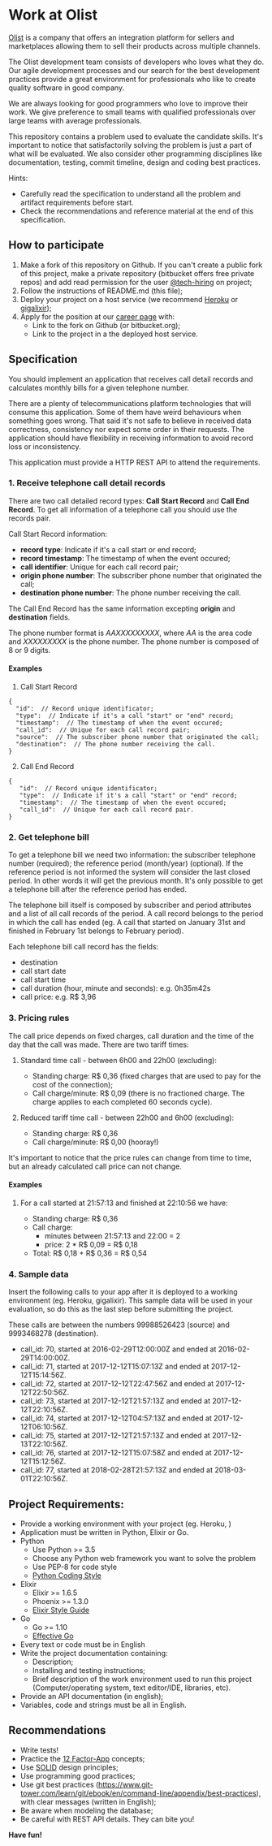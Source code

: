 # Work at Olist

[Olist](https://olist.com/) is a company that offers an integration platform
for sellers and marketplaces allowing them to sell their products across
multiple channels.

The Olist development team consists of developers who loves what they do. Our
agile development processes and our search for the best development practices
provide a great environment for professionals who like to create quality
software in good company.

We are always looking for good programmers who love to improve their work. We
give preference to small teams with qualified professionals over large teams
with average professionals.

This repository contains a problem used to evaluate the candidate skills.
It's important to notice that satisfactorily solving the problem is just a
part of what will be evaluated. We also consider other programming disciplines
like documentation, testing, commit timeline, design and coding best
practices.

Hints:

* Carefully read the specification to understand all the problem and
  artifact requirements before start.
* Check the recommendations and reference material at the end of this
  specification.


## How to participate

1. Make a fork of this repository on Github. If you can't create a
   public fork of this project, make a private repository
   (bitbucket offers free private repos) and add read permission for the
   user [@tech-hiring](https://bitbucket.org/tech-hiring) on project;
2. Follow the instructions of README.md (this file);
3. Deploy your project on a host service (we recommend
   [Heroku](https://heroku.com) or [gigalixir](https://www.gigalixir.com));
4. Apply for the position at our [career page](https://www.99jobs.com/olist)
   with:
   * Link to the fork on Github (or bitbucket.org);
   * Link to the project in a the deployed host service.


## Specification

You should implement an application that receives call detail records
and calculates monthly bills for a given telephone number.

There are a plenty of telecommunications platform technologies that will
consume this application. Some of them have weird behaviours when something
goes wrong. That said it's not safe to believe in received data correctness,
consistency nor expect some order in their requests. The application should
have flexibility in receiving information to avoid record loss or inconsistency.

This application must provide a HTTP REST API to attend the
requirements.


### 1. Receive telephone call detail records

There are two call detailed record types: **Call Start Record** and **Call
End Record**. To get all information of a telephone call you should use the
records pair.

Call Start Record information:

* **record type**: Indicate if it's a call start or end record;
* **record timestamp**: The timestamp of when the event occured;
* **call identifier**: Unique for each call record pair;
* **origin phone number**: The subscriber phone number that originated the
  call;
* **destination phone number**: The phone number receiving the call.

The Call End Record has the same information excepting **origin** and
**destination** fields.

The phone number format is *AAXXXXXXXXX*, where *AA* is the area code and
*XXXXXXXXX* is the phone number. The phone number is composed of 8 or 9
digits.


#### Examples

1. Call Start Record

```
{
  "id":  // Record unique identificator;
  "type":  // Indicate if it's a call "start" or "end" record;
  "timestamp":  // The timestamp of when the event occured;
  "call_id":  // Unique for each call record pair;
  "source":  // The subscriber phone number that originated the call;
  "destination":  // The phone number receiving the call.
}
```

2. Call End Record

```
{
   "id":  // Record unique identificator;
   "type":  // Indicate if it's a call "start" or "end" record;
   "timestamp":  // The timestamp of when the event occured;
   "call_id":  // Unique for each call record pair.
}
```


### 2. Get telephone bill

To get a telephone bill we need two information: the subscriber telephone
number (required); the reference period (month/year) (optional). If the
reference period is not informed the system will consider the last closed
period. In other words it will get the previous month. It's only
possible to get a telephone bill after the reference period has ended.

The telephone bill itself is composed by subscriber and period
attributes and a list of all call records of the period. A call record
belongs to the period in which the call has ended (eg. A call that
started on January 31st and finished in February 1st belongs to February
period).

Each telephone bill call record has the fields:

* destination
* call start date
* call start time
* call duration (hour, minute and seconds): e.g. 0h35m42s
* call price: e.g. R$ 3,96


### 3. Pricing rules

The call price depends on fixed charges, call duration and the time of
the day that the call was made. There are two tariff times:

1. Standard time call - between 6h00 and 22h00 (excluding):
   * Standing charge: R$ 0,36 (fixed charges that are used to pay for the
     cost of the connection);
   * Call charge/minute: R$ 0,09 (there is no fractioned charge. The
     charge applies to each completed 60 seconds cycle).

2. Reduced tariff time call - between 22h00 and 6h00 (excluding):
   * Standing charge: R$ 0,36
   * Call charge/minute: R$ 0,00 (hooray!)

It's important to notice that the price rules can change from time to
time, but an already calculated call price can not change.


#### Examples

1. For a call started at 21:57:13 and finished at 22:10:56 we have:

   * Standing charge: R$ 0,36
   * Call charge:
     * minutes between 21:57:13 and 22:00 = 2
     * price: 2 * R$ 0,09 = R$ 0,18
   * Total: R$ 0,18 + R$ 0,36 = R$ 0,54


### 4. Sample data
Insert the following calls to your app after it is deployed to a working environment (eg. Heroku, gigalixir). This sample data will be used in your evaluation, so do this as the last step before submitting the project.

These calls are between the numbers 99988526423 (source) and 9993468278 (destination).
* call_id: 70, started at 2016-02-29T12:00:00Z and ended at 2016-02-29T14:00:00Z.
* call_id: 71, started at 2017-12-12T15:07:13Z and ended at 2017-12-12T15:14:56Z.
* call_id: 72, started at 2017-12-12T22:47:56Z and ended at 2017-12-12T22:50:56Z.
* call_id: 73, started at 2017-12-12T21:57:13Z and ended at 2017-12-12T22:10:56Z.
* call_id: 74, started at 2017-12-12T04:57:13Z and ended at 2017-12-12T06:10:56Z.
* call_id: 75, started at 2017-12-12T21:57:13Z and ended at 2017-12-13T22:10:56Z.
* call_id: 76, started at 2017-12-12T15:07:58Z and ended at 2017-12-12T15:12:56Z.
* call_id: 77, started at 2018-02-28T21:57:13Z and ended at 2018-03-01T22:10:56Z.


## Project Requirements:

* Provide a working environment with your project (eg. Heroku, )
* Application must be written in Python, Elixir or Go.
* Python
  * Use Python >= 3.5
  * Choose any Python web framework you want to solve the problem
  * Use PEP-8 for code style
  * [Python Coding Style](http://docs.python-guide.org/en/latest/writing/style/)
* Elixir
  * Elixir >= 1.6.5
  * Phoenix >= 1.3.0
  * [Elixir Style Guide](http://elixir.community/styleguide)
* Go
  * Go >= 1.10
  * [Effective Go](https://golang.org/doc/effective_go.html)
* Every text or code must be in English
* Write the project documentation containing:
  * Description;
  * Installing and testing instructions;
  * Brief description of the work environment used to run this
    project (Computer/operating system, text editor/IDE, libraries, etc).
* Provide an API documentation (in english);
* Variables, code and strings must be all in English.


## Recommendations

* Write tests!
* Practice the [12 Factor-App](http://12factor.net) concepts;
* Use [SOLID](https://en.wikipedia.org/wiki/SOLID_(object-oriented_design))
  design principles;
* Use programming good practices;
* Use git best practices (https://www.git-tower.com/learn/git/ebook/en/command-line/appendix/best-practices),
  with clear messages (written in English);
* Be aware when modeling the database;
* Be careful with REST API details. They can bite you!

**Have fun!**
